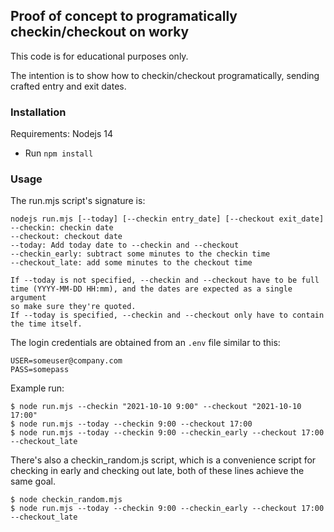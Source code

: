 ## Proof of concept to programatically checkin/checkout on worky

This code is for educational purposes only.

The intention is to show how to checkin/checkout programatically, sending crafted entry and exit dates.

### Installation

Requirements: Nodejs 14

- Run `npm install`

### Usage

The run.mjs script's signature is:

```
nodejs run.mjs [--today] [--checkin entry_date] [--checkout exit_date]
--checkin: checkin date
--checkout: checkout date
--today: Add today date to --checkin and --checkout
--checkin_early: subtract some minutes to the checkin time
--checkout_late: add some minutes to the checkout time

If --today is not specified, --checkin and --checkout have to be full 
time (YYYY-MM-DD HH:mm), and the dates are expected as a single argument 
so make sure they're quoted.
If --today is specified, --checkin and --checkout only have to contain 
the time itself.
```

The login credentials are obtained from an `.env` file similar to this:
```
USER=someuser@company.com
PASS=somepass
```

Example run:

```
$ node run.mjs --checkin "2021-10-10 9:00" --checkout "2021-10-10 17:00"
$ node run.mjs --today --checkin 9:00 --checkout 17:00
$ node run.mjs --today --checkin 9:00 --checkin_early --checkout 17:00 --checkout_late
```

There's also a checkin_random.js script, which is a convenience script for checking in 
early and checking out late, both of these lines achieve the same goal.

```
$ node checkin_random.mjs
$ node run.mjs --today --checkin 9:00 --checkin_early --checkout 17:00 --checkout_late
```
